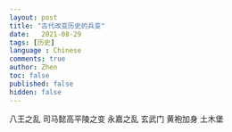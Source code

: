 ```yaml
---
layout: post
title: "古代改变历史的兵变"
date:   2021-08-29
tags: [历史]
language : Chinese
comments: true
author: Zhen
toc: false
published: false
hidden: false
---
```



八王之乱
司马懿高平陵之变
永嘉之乱
玄武门
黄袍加身
土木堡



<!--stackedit_data:
eyJoaXN0b3J5IjpbMTQzNjYwMDQxOSwxNTU4ODA0MjA4XX0=
-->
